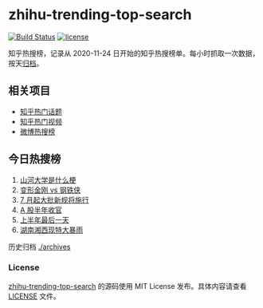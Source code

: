 # zhihu-trending-top-search

[![Build Status](https://github.com/justjavac/zhihu-trending-top-search/workflows/ci/badge.svg?branch=main)](https://github.com/justjavac/zhihu-trending-top-search/actions)
[![license](https://img.shields.io/github/license/justjavac/zhihu-trending-top-search)](https://github.com/justjavac/zhihu-trending-top-search/blob/main/LICENSE)

知乎热搜榜，记录从 2020-11-24 日开始的知乎热搜榜单。每小时抓取一次数据，按天[归档](./archives)。

## 相关项目

- [知乎热门话题](https://github.com/justjavac/zhihu-trending-hot-questions)
- [知乎热门视频](https://github.com/justjavac/zhihu-trending-hot-video)
- [微博热搜榜](https://github.com/justjavac/weibo-trending-hot-search)

## 今日热搜榜

<!-- BEGIN -->
<!-- 最后更新时间 Sat Jul 01 2023 00:09:21 GMT+0800 (China Standard Time) -->

1. [山河大学是什么梗](https://www.zhihu.com/search?q=%E5%B1%B1%E6%B2%B3%E5%A4%A7%E5%AD%A6%E6%98%AF%E4%BB%80%E4%B9%88%E6%A2%97)
1. [变形金刚 vs 钢铁侠](https://www.zhihu.com/search?q=%E5%8F%98%E5%BD%A2%E9%87%91%E5%88%9A%20vs%20%E9%92%A2%E9%93%81%E4%BE%A0)
1. [7 月起大批新规将施行](https://www.zhihu.com/search?q=7%20%E6%9C%88%E8%B5%B7%E5%A4%A7%E6%89%B9%E6%96%B0%E8%A7%84%E5%B0%86%E6%96%BD%E8%A1%8C)
1. [A 股半年收官](https://www.zhihu.com/search?q=A%20%E8%82%A1%E5%8D%8A%E5%B9%B4%E6%94%B6%E5%AE%98)
1. [上半年最后一天](https://www.zhihu.com/search?q=%E4%B8%8A%E5%8D%8A%E5%B9%B4%E6%9C%80%E5%90%8E%E4%B8%80%E5%A4%A9)
1. [湖南湘西现特大暴雨](https://www.zhihu.com/search?q=%E6%B9%96%E5%8D%97%E6%B9%98%E8%A5%BF%E7%8E%B0%E7%89%B9%E5%A4%A7%E6%9A%B4%E9%9B%A8)

<!-- END -->

历史归档 [./archives](./archives)

### License

[zhihu-trending-top-search](https://github.com/justjavac/zhihu-trending-top-search) 的源码使用 MIT License
发布。具体内容请查看 [LICENSE](./LICENSE) 文件。
